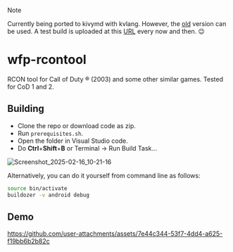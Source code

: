 > [!NOTE]
> Currently being ported to kivymd with kvlang. However, the [old](https://github.com/Wolf-Pack-Clan/wfp-rcontool/tree/main/old) version can be used.
> A test build is uploaded at this [URL](https://cytfiles.optikl.ink/wfprcon-debug.apk) every now and then. 😉️

# wfp-rcontool
RCON tool for Call of Duty ® (2003) and some other similar games. Tested for CoD 1 and 2.

## Building
 - Clone the repo or download code as zip.
 - Run `prerequisites.sh`.
 - Open the folder in Visual Studio code.
 - Do **Ctrl**+**Shift**+**B** or Terminal -> Run Build Task...

![Screenshot_2025-02-16_10-21-16](https://github.com/user-attachments/assets/d2b62a78-c5e7-42e0-88b9-82e04f9d456c)

Alternatively, you can do it yourself from command line as follows:
 ```bash
 source bin/activate
 buildozer -v android debug
 ```


## Demo


https://github.com/user-attachments/assets/7e44c344-53f7-4dd4-a625-f19bb6b2b82c

